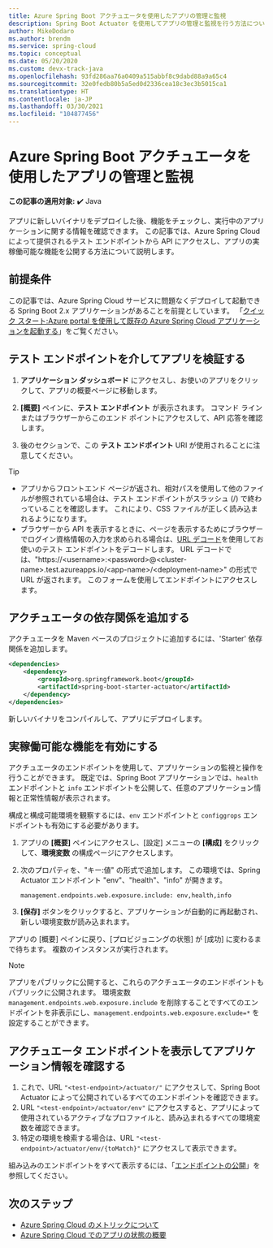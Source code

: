 ```yaml
---
title: Azure Spring Boot アクチュエータを使用したアプリの管理と監視
description: Spring Boot Actuator を使用してアプリの管理と監視を行う方法について説明します。
author: MikeDodaro
ms.author: brendm
ms.service: spring-cloud
ms.topic: conceptual
ms.date: 05/20/2020
ms.custom: devx-track-java
ms.openlocfilehash: 93fd286aa76a0409a515abbf8c9dabd88a9a65c4
ms.sourcegitcommit: 32e0fedb80b5a5ed0d2336cea18c3ec3b5015ca1
ms.translationtype: HT
ms.contentlocale: ja-JP
ms.lasthandoff: 03/30/2021
ms.locfileid: "104877456"
---
```

# <a name="manage-and-monitor-app-with-azure-spring-boot-actuator"></a>Azure Spring Boot アクチュエータを使用したアプリの管理と監視

**この記事の適用対象:** ✔️ Java

アプリに新しいバイナリをデプロイした後、機能をチェックし、実行中のアプリケーションに関する情報を確認できます。 この記事では、Azure Spring Cloud によって提供されるテスト エンドポイントから API にアクセスし、アプリの実稼働可能な機能を公開する方法について説明します。

## <a name="prerequisites"></a>前提条件
この記事では、Azure Spring Cloud サービスに問題なくデプロイして起動できる Spring Boot 2.x アプリケーションがあることを前提としています。  「[クイック スタート:Azure portal を使用して既存の Azure Spring Cloud アプリケーションを起動する](spring-cloud-quickstart.md)」をご覧ください。

## <a name="verify-app-through-test-endpoint"></a>テスト エンドポイントを介してアプリを検証する
1. **アプリケーション ダッシュボード** にアクセスし、お使いのアプリをクリックして、アプリの概要ページに移動します。

1. **[概要]** ペインに、**テスト エンドポイント** が表示されます。  コマンド ラインまたはブラウザーからこのエンド ポイントにアクセスして、API 応答を確認します。

1. 後のセクションで、この **テスト エンドポイント** URI が使用されることに注意してください。

>[!TIP]
> * アプリからフロントエンド ページが返され、相対パスを使用して他のファイルが参照されている場合は、テスト エンドポイントがスラッシュ (/) で終わっていることを確認します。 これにより、CSS ファイルが正しく読み込まれるようになります。
> * ブラウザーから API を表示するときに、ページを表示するためにブラウザーでログイン資格情報の入力を求められる場合は、[URL デコード](https://www.urldecoder.org/)を使用してお使いのテスト エンドポイントをデコードします。 URL デコードでは、"https://\<username>:\<password>@\<cluster-name>.test.azureapps.io/\<app-name>/\<deployment-name>" の形式で URL が返されます。  このフォームを使用してエンドポイントにアクセスします。

## <a name="add-actuator-dependency"></a>アクチュエータの依存関係を追加する

アクチュエータを Maven ベースのプロジェクトに追加するには、'Starter' 依存関係を追加します。

```xml
<dependencies>
    <dependency>
        <groupId>org.springframework.boot</groupId>
        <artifactId>spring-boot-starter-actuator</artifactId>
    </dependency>
</dependencies>
```

新しいバイナリをコンパイルして、アプリにデプロイします。

## <a name="enable-production-ready-features"></a>実稼働可能な機能を有効にする
アクチュエータのエンドポイントを使用して、アプリケーションの監視と操作を行うことができます。 既定では、Spring Boot アプリケーションでは、`health` エンドポイントと `info` エンドポイントを公開して、任意のアプリケーション情報と正常性情報が表示されます。

構成と構成可能環境を観察するには、`env` エンドポイントと `configgrops` エンドポイントも有効にする必要があります。

1. アプリの **[概要]** ペインにアクセスし、[設定] メニューの **[構成]** をクリックして、**環境変数** の構成ページにアクセスします。
1. 次のプロパティを、"キー:値" の形式で追加します。 この環境では、Spring Actuator エンドポイント "env"、"health"、"info" が開きます。

   ```
   management.endpoints.web.exposure.include: env,health,info
   ```
1. **[保存]** ボタンをクリックすると、アプリケーションが自動的に再起動され、新しい環境変数が読み込まれます。

アプリの [概要] ペインに戻り、[プロビジョニングの状態] が [成功] に変わるまで待ちます。  複数のインスタンスが実行されます。

> [!Note] 
> アプリをパブリックに公開すると、これらのアクチュエータのエンドポイントもパブリックに公開されます。 環境変数 `management.endpoints.web.exposure.include` を削除することですべてのエンドポイントを非表示にし、`management.endpoints.web.exposure.exclude=*` を設定することができます。

## <a name="view-the-actuator-endpoint-to-view-application-information"></a>アクチュエータ エンドポイントを表示してアプリケーション情報を確認する
1. これで、URL `"<test-endpoint>/actuator/"` にアクセスして、Spring Boot Actuator によって公開されているすべてのエンドポイントを確認できます。
1. URL `"<test-endpoint>/actuator/env"` にアクセスすると、アプリによって使用されているアクティブなプロファイルと、読み込まれるすべての環境変数を確認できます。
1. 特定の環境を検索する場合は、URL `"<test-endpoint>/actuator/env/{toMatch}"` にアクセスして表示できます。

組み込みのエンドポイントをすべて表示するには、「[エンドポイントの公開](https://docs.spring.io/spring-boot/docs/current/reference/html/production-ready-features.html#production-ready-endpoints-exposing-endpoints)」を参照してください。

## <a name="next-steps"></a>次のステップ

* [Azure Spring Cloud のメトリックについて](spring-cloud-concept-metrics.md)
* [Azure Spring Cloud でのアプリの状態の概要](spring-cloud-concept-app-status.md)

